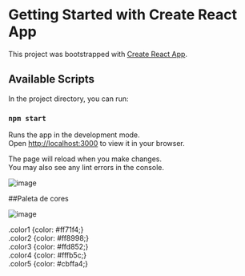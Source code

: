 # Getting Started with Create React App

This project was bootstrapped with [Create React App](https://github.com/facebook/create-react-app).

## Available Scripts

In the project directory, you can run:

### `npm start`

Runs the app in the development mode.\
Open [http://localhost:3000](http://localhost:3000) to view it in your browser.

The page will reload when you make changes.\
You may also see any lint errors in the console.

![image](https://user-images.githubusercontent.com/17839848/179429756-22bc4ad8-e4cb-4025-bc72-373ad89818a1.png)




##Paleta de cores

![image](https://user-images.githubusercontent.com/17839848/179429844-a79c9b93-9359-42ff-ae86-7d21c23a06bd.png)

.color1 {color: #ff71f4;}  
.color2 {color: #ff8998;}  
.color3 {color: #ffd852;}  
.color4 {color: #fffb5c;}  
.color5 {color: #cbffa4;}  
